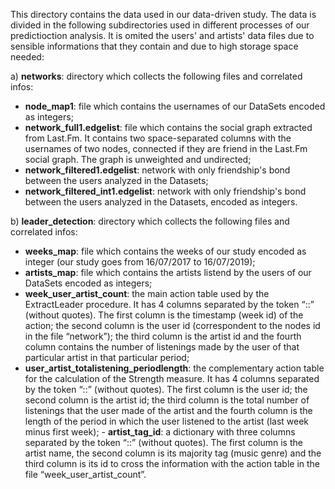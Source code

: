 This directory contains the data used in our data-driven study. The data is divided in the following subdirectories used in different processes of our predictioction analysis. It is omited the users' and artists' data files due to sensible informations that they contain and due to high storage space needed:

a) **networks**: directory which collects the following files and correlated infos:
   - **node_map1**: file which contains the usernames of our DataSets encoded as integers;
   - **network_full1.edgelist**: file which contains the social graph extracted from Last.Fm. It contains two space-separated                columns with the usernames of two nodes, connected if they are friend in the Last.Fm social graph. The graph is unweighted and undirected;
   - **network_filtered1.edgelist**: network with only friendship's bond between the users analyzed in the Datasets;
   - **network_filtered_int1.edgelist**: network with only friendship's bond between the users analyzed in the Datasets, encoded as integers.

b) **leader_detection**: directory which collects the following files and correlated infos:
  - **weeks_map**: file which contains the weeks of our study encoded as integer (our study goes from 16/07/2017 to 16/07/2019);
  - **artists_map**: file which contains the artists listend by the users of our DataSets encoded as integers;
  - **week_user_artist_count**: the main action table used by the ExtractLeader procedure. It has 4 columns separated by the token “::” (without quotes). The first column is the timestamp (week id) of the action; the second column is the user id (correspondent to the nodes id in the file “network”); the third column is the artist id and the fourth column contains the number of listenings made by the user of that particular artist in that particular period;
   - **user_artist_totalistening_periodlength**: the complementary action table for the calculation of the Strength measure. It has 4 columns separated by the token “::” (without quotes). The first column is the user id; the second column is the artist id; the third column is the total number of listenings that the user made of the artist and the fourth column is the length of the period in which the user listened to the artist (last week minus first week);
    - **artist_tag_id**: a dictionary with three columns separated by the token “::” (without quotes). The first column is the artist name, the second column is its majority tag (music genre) and the third column is its id to cross the information with the action table in the file “week_user_artist_count”.  
